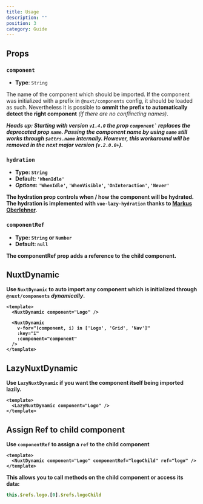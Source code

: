 ```yaml
---
title: Usage
description: ""
position: 3
category: Guide
---
```


## Props

### `component`

- **Type**: `String`

The name of the component which should be imported.
If the component was initialized with a prefix in `@nuxt/components` config, it should be loaded as such. Nevertheless it is possible to **ommit the prefix to automatically detect the right component** _(if there are no conflincting names)_.

<alert type="info">
<b>
<i class="font-light"><span class="font-bold">Heads up</span>: Starting with version <code>v1.4.0</code> the prop <code>component`</code> replaces the deprecated prop <code>name</code>.
Passing the component name by using <code>name</code> still works through <code>$attrs.name</code> internally.
However, this workaround will be removed in the next major version (<code>v.2.0.0+</code>).</i>
</p>
</alert>

### `hydration`

- **Type**: `String`
- **Default**: `'WhenIdle'`
- _Options_: `'WhenIdle'`, `'WhenVisible'`, `'OnInteraction'`, `'Never'`

The hydration prop controls **when / how the component will be hydrated**. The hydration is implemented with `vue-lazy-hydration` thanks to [Markus Oberlehner](https://github.com/maoberlehner/vue-lazy-hydration).

### `componentRef`

- **Type**: `String` or `Number`
- **Default**: `null`

The componentRef prop adds a reference to the child component.

## NuxtDynamic

Use `NuxtDynamic` to **auto import any component** which is initialized through `@nuxt/components` _dynamically_.

```vue
<template>
  <NuxtDynamic component="Logo" />

  <NuxtDynamic
    v-for="(component, i) in ['Logo', 'Grid', 'Nav']"
    :key="i"
    :component="component"
  />
</template>
```

## LazyNuxtDynamic

Use `LazyNuxtDynamic` if you want the component itself being imported lazily.

```vue
<template>
  <LazyNuxtDynamic component="Logo" />
</template>
```


## Assign Ref to child component

Use `componentRef` to assign a `ref` to the child component

```vue
<template>
  <NuxtDynamic component="Logo" componentRef="logoChild" ref="logo" />
</template>
```

This allows you to call methods on the child component or access its data:

```js
this.$refs.logo.[0].$refs.logoChild
```
